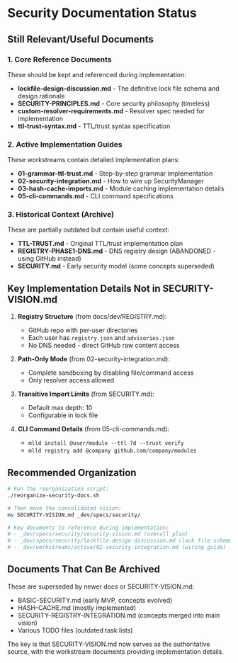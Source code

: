# Security Documentation Status

## Still Relevant/Useful Documents

### 1. Core Reference Documents
These should be kept and referenced during implementation:

- **lockfile-design-discussion.md** - The definitive lock file schema and design rationale
- **SECURITY-PRINCIPLES.md** - Core security philosophy (timeless)
- **custom-resolver-requirements.md** - Resolver spec needed for implementation
- **ttl-trust-syntax.md** - TTL/trust syntax specification

### 2. Active Implementation Guides
These workstreams contain detailed implementation plans:

- **01-grammar-ttl-trust.md** - Step-by-step grammar implementation
- **02-security-integration.md** - How to wire up SecurityManager
- **03-hash-cache-imports.md** - Module caching implementation details
- **05-cli-commands.md** - CLI command specifications

### 3. Historical Context (Archive)
These are partially outdated but contain useful context:

- **TTL-TRUST.md** - Original TTL/trust implementation plan
- **REGISTRY-PHASE1-DNS.md** - DNS registry design (ABANDONED - using GitHub instead)
- **SECURITY.md** - Early security model (some concepts superseded)

## Key Implementation Details Not in SECURITY-VISION.md

1. **Registry Structure** (from docs/dev/REGISTRY.md):
   - GitHub repo with per-user directories
   - Each user has `registry.json` and `advisories.json`
   - No DNS needed - direct GitHub raw content access

2. **Path-Only Mode** (from 02-security-integration.md):
   - Complete sandboxing by disabling file/command access
   - Only resolver access allowed

3. **Transitive Import Limits** (from SECURITY.md):
   - Default max depth: 10
   - Configurable in lock file

4. **CLI Command Details** (from 05-cli-commands.md):
   - `mlld install @user/module --ttl 7d --trust verify`
   - `mlld registry add @company github.com/company/modules`

## Recommended Organization

```bash
# Run the reorganization script:
./reorganize-security-docs.sh

# Then move the consolidated vision:
mv SECURITY-VISION.md _dev/specs/security/

# Key documents to reference during implementation:
# - _dev/specs/security/security-vision.md (overall plan)
# - _dev/specs/security/lockfile-design-discussion.md (lock file schema)
# - _dev/workstreams/active/02-security-integration.md (wiring guide)
```

## Documents That Can Be Archived

These are superseded by newer docs or SECURITY-VISION.md:
- BASIC-SECURITY.md (early MVP, concepts evolved)
- HASH-CACHE.md (mostly implemented)
- SECURITY-REGISTRY-INTEGRATION.md (concepts merged into main vision)
- Various TODO files (outdated task lists)

The key is that SECURITY-VISION.md now serves as the authoritative source, with the workstream documents providing implementation details.